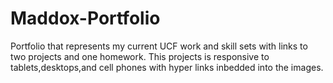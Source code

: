 # Maddox-Portfolio
Portfolio that represents my current UCF work and skill sets  with links to two projects and one homework. This projects is responsive to tablets,desktops,and cell phones with hyper links inbedded into the images.
